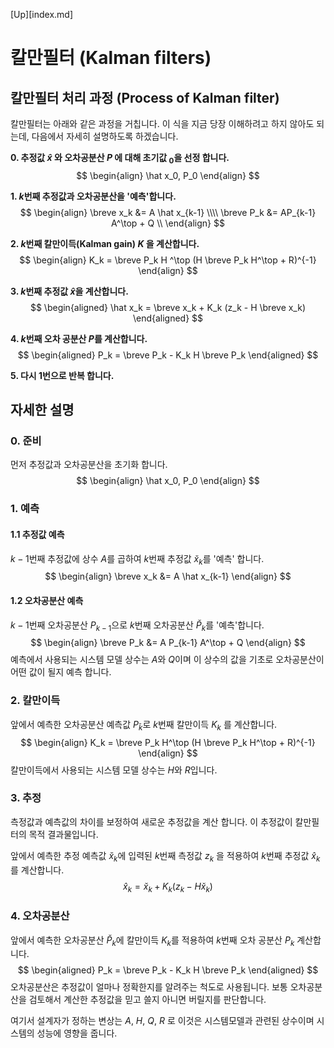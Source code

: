 [Up][index.md]

# 칼만필터 (Kalman filters)

## 칼만필터 처리 과정 (Process of Kalman filter)

칼만필터는 아래와 같은 과정을 거칩니다. 이 식을 지금 당장 이해하려고 하지 않아도 되는데, 다음에서 자세히 설명하도록 하겠습니다.

**0. 추정값 $\hat x$ 와 오차공분산 $P$ 에 대해 초기값 $_0$을 선정 합니다.**
$$
\begin{align}
\hat x_0, P_0
\end{align}
$$

**1. $k$번째 추정값과 오차공분산을 '예측'합니다.**
$$
\begin{align}
\breve x_k &= A \hat x_{k-1} \\\\
\breve P_k &= AP_{k-1} A^\top + Q \\
\end{align}
$$

**2. $k$번째 칼만이득(Kalman gain) $K$ 을 계산합니다.**
$$
\begin{align}
K_k = \breve P_k H ^\top (H \breve P_k H^\top + R)^{-1}
\end{align}
$$

**3. $k$번째 추정값 $\hat x$을 계산합니다.**
$$
\begin{aligned}
\hat x_k = \breve x_k + K_k (z_k - H \breve x_k)
\end{aligned}
$$

**4. $k$번째 오차 공분산 $P$를 계산합니다.**
$$
\begin{aligned}
P_k = \breve P_k - K_k H \breve P_k
\end{aligned}
$$

**5. 다시 1번으로 반복 합니다.**

## 자세한 설명

### 0. 준비

먼저 추정값과 오차공분산을 초기화 합니다.
$$
\begin{align}
\hat x_0, P_0
\end{align}
$$

### 1. 예측

#### 1.1 추정값 예측

$k-1$번째 추정값에 상수 $A$를 곱하여 $k$번째 추정값 $\breve x_k$를 '예측' 합니다.
$$
\begin{align}
\breve x_k &= A \hat x_{k-1}
\end{align}
$$

#### 1.2 오차공분산 예측

$k-1$번째 오차공분산 $P_{k-1}$으로 $k$번째 오차공분산 $\breve P_k$를 '예측'합니다.
$$
\begin{align}
\breve P_k &= A P_{k-1} A^\top + Q
\end{align}
$$
예측에서 사용되는 시스템 모델 상수는 $A$와 $Q$이며 이 상수의 값을 기초로 오차공분산이 어떤 값이 될지 예측 합니다.

### 2. 칼만이득

앞에서 예측한 오차공분산 예측값 $P_\bar k$로  $k$번째 칼만이득 $K_k$ 를 계산합니다.
$$
\begin{align}
K_k = \breve P_k H^\top (H \breve P_k H^\top + R)^{-1}
\end{align}
$$
칼만이득에서 사용되는 시스템 모델 상수는 $H$와 $R$입니다.

### 3. 추정

측정값과 예측값의 차이를 보정하여 새로운 추정값을 계산 합니다. 이 추정값이 칼만필터의 목적 결과물입니다.

앞에서 예측한 추정 예측값 $\breve x_k$에 입력된 $k$번째 측정값 $z_k$ 을 적용하여 $k$번째 추정값 $\hat x_k$를 계산합니다.
$$
\hat x_k = \breve x_k + K_k (z_k - H \breve x_k)
$$

### 4. 오차공분산

앞에서 예측한 오차공분산 $\breve P_k$에 칼만이득 $K_k$를 적용하여 $k$번째 오차 공분산 $P_k$ 계산합니다.
$$
\begin{aligned}
P_k = \breve P_k - K_k H \breve P_k
\end{aligned}
$$
오차공분산은 추정값이 얼마나 정확한지를 알려주는 척도로 사용됩니다. 보통 오차공분산을 검토해서 계산한 추정값을 믿고 쓸지 아니면 버릴지를 판단합니다.

여기서 설계자가 정하는 변상는 $A$, $H$, $Q$, $R$ 로 이것은 시스템모델과 관련된 상수이며 시스템의 성능에 영향을 줍니다.


